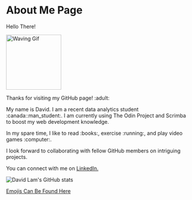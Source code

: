 <!DOCTYPE html>

<html>
  
<head>
  
</head>
  
<body>
 <h1> About Me Page </h1>
 <p> Hello There! </p>
 <img src= "https://media.giphy.com/media/UqGhQEXe4J4ghTTCEi/giphy.gif" width="150x" alt="Waving Gif"> 
 <p> Thanks for visiting my GitHub page! :adult: </p>
 <p> My name is David. I am a recent data analytics student :canada::man_student:. I am currently using The Odin Project and Scrimba to boost my web development knowledge.</p>
 <p> In my spare time, I like to read :books:, exercise :running:, and play video games :computer:. </p>
 <p> I look forward to collaborating with fellow GitHub members on intriguing projects. </p>
 <p> You can connect with me on <a href= "https://www.linkedin.com/in/davidlamcanada"> LinkedIn. </a> </p>

 ![David Lam's GitHub stats](https://github-readme-stats.vercel.app/api?username=davidlamcanada&theme=vision-friendly-dark&show_icons=true)

  
 </body>
  
</html>

<a href="https://github.com/ikatyang/emoji-cheat-sheet"> Emojis Can Be Found Here </a>
<!--


<!--
**davidlamcanada/davidlamcanada** is a ✨ _special_ ✨ repository because its `README.md` (this file) appears on your GitHub profile.

Here are some ideas to get you started:

- 🔭 I’m currently working on ...
- 🌱 I’m currently learning ...
- 👯 I’m looking to collaborate on ...
- 🤔 I’m looking for help with ...
- 💬 Ask me about ...
- 📫 How to reach me: ...
- 😄 Pronouns: ...
- ⚡ Fun fact: ...
-->
